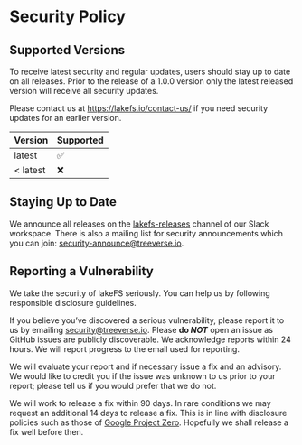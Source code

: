 # Security Policy

## Supported Versions

To receive latest security and regular updates, users should stay up to date on all
releases.  Prior to the release of a 1.0.0 version only the latest released version
will receive all security updates.

Please contact us at https://lakefs.io/contact-us/ if you need security updates for
an earlier version.

| Version | Supported          |
| ------- | ------------------ |
| latest  | :white_check_mark: |
| < latest| :x: |

## Staying Up to Date

We announce all releases on the [lakefs-releases][slack-lakefs-releases] channel of
our Slack workspace.  There is also a mailing list for security announcements which
you can join: [security-announce@treeverse.io][security-mailing-list].

## Reporting a Vulnerability

We take the security of lakeFS seriously.  You can help us by following responsible
disclosure guidelines.

If you believe you’ve discovered a serious vulnerability, please report it to us by
emailing security@treeverse.io.  Please **do _NOT_** open an issue as GitHub issues
are publicly discoverable.  We acknowledge reports within 24 hours.  We will report
progress to the email used for reporting.

We will evaluate your report and if necessary issue a fix and an advisory. We would
like to credit you if the issue was unknown to us prior to your report; please tell
us if you would prefer that we do not.

We will work to release a fix within 90 days.  In rare conditions we may request an
additional 14 days to release a fix.  This is in line with disclosure policies such
as those of [Google Project Zero][project-zero-policy].  Hopefully we shall release
a fix well before then.

[project-zero-policy]: https://googleprojectzero.blogspot.com/2021/04/policy-and-disclosure-2021-edition.html
[slack-lakefs-releases]: https://lakefs.slack.com/archives/C017S6YFFSP
[security-mailing-list]: https://groups.google.com/g/lakefs-security-announce
